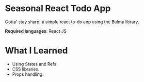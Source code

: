 # Seasonal React Todo App

Gotta' stay sharp, a simple react to-do app using the Bulma library. 

**Required languages**: React JS

# What I Learned

* Using States and Refs. 
* CSS libraries. 
* Props handling.